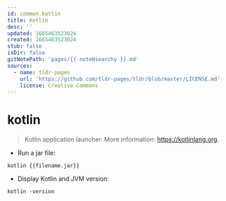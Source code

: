 ```yaml
---
id: common.kotlin
title: Kotlin
desc: ''
updated: 1665463523024
created: 1665463523024
stub: false
isDir: false
gitNotePath: 'pages/{{ noteHiearchy }}.md'
sources:
  - name: tldr-pages
    url: 'https://github.com/tldr-pages/tldr/blob/master/LICENSE.md'
    license: Creative Commons
---
```

# kotlin

> Kotlin application launcher.
> More information: <https://kotlinlang.org>.

- Run a jar file:

`kotlin {{filename.jar}}`

- Display Kotlin and JVM version:

`kotlin -version`

